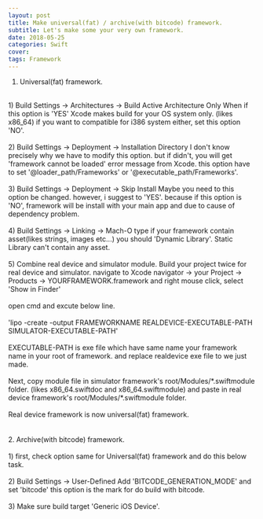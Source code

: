 ```yaml
---
layout: post
title: Make universal(fat) / archive(with bitcode) framework.
subtitle: Let's make some your very own framework.
date: 2018-05-25
categories: Swift
cover:
tags: Framework
---
```


1. Universal(fat) framework.<br>
<br>
1) Build Settings -> Architectures -> Build Active Architecture Only
When if this option is 'YES' Xcode makes build for your OS system only. (likes x86_64)
if you want to compatible for i386 system either, set this option 'NO'.<br>
<br>
2) Build Settings -> Deployment -> Installation Directory
I don't know precisely why we have to modify this option.
but if didn't, you will get 'framework cannot be loaded' error message from Xcode.
this option have to set '@loader_path/Frameworks' or '@executable_path/Frameworks'.<br>
<br>
3) Build Settings -> Deployment -> Skip Install
Maybe you need to this option be changed. however, i suggest to 'YES'.
because if this option is 'NO', framework will be install with your main app
and due to cause of dependency problem.<br>
<br>
4) Build Settings -> Linking -> Mach-O type
if your framework contain asset(likes strings, images etc...)
you should 'Dynamic Library'. Static Library can't contain any asset.<br>
<br>
5) Combine real device and simulator module.
Build your project twice for real device and simulator.
navigate to Xcode navigator -> your Project -> Products -> YOURFRAMEWORK.framework
and right mouse click, select 'Show in Finder'<br>
<br>
open cmd and excute below line.<br>
<br>
'lipo -create -output FRAMEWORKNAME REALDEVICE-EXECUTABLE-PATH SIMULATOR-EXECUTABLE-PATH'<br>
<br>
EXECUTABLE-PATH is exe file which have same name your framework name in your root of framework.
and replace realdevice exe file to we just made.<br>
<br>
Next, copy module file in simulator framework's root/Modules/*.swiftmodule folder.
(likes x86_64.swiftdoc and x86_64.swiftmodule)
and paste in real device framework's root/Modules/*.swiftmodule folder.<br>
<br>
Real device framework is now universal(fat) framework.<br>
<br>
<br>
2. Archive(with bitcode) framework.<br>
<br>
1) first, check option same for Universal(fat) framework and do this below task.<br>
<br>
2) Build Settings -> User-Defined
Add 'BITCODE_GENERATION_MODE' and set 'bitcode'
this option is the mark for do build with bitcode.<br>
<br>
3) Make sure build target 'Generic iOS Device'.<br>
